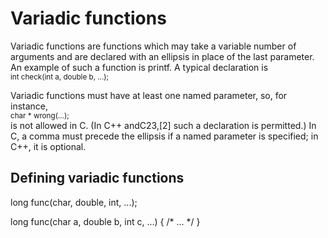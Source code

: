 <h1>Variadic functions</h1>
<p>Variadic functions are functions which may take a variable number of arguments and are declared with an ellipsis in place of the last parameter. An example of such a function is printf. A typical declaration is</br><small>int check(int a, double b, ...);</small></p>
<p>Variadic functions must have at least one named parameter, so, for instance,</br><small>char * wrong(...);</small></br>is not allowed in C. (In C++ andC23,[2] such a declaration is permitted.) In C, a comma must precede the ellipsis if a named parameter is specified; in C++, it is optional.</p>
<h2>Defining variadic functions</h2>
<p>long func(char, double, int, ...);</p>
<p>long func(char a, double b, int c, ...)
{
    /* ... */
}
</p>
